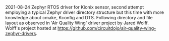 2021-08-24
Zephyr RTOS driver for Kionix sensor, second attempt employing a typical Zephyr driver directory structure but this time with more knowledge about cmake, Kconfig and DTS.  Following directory and file layout as observed in 'Air Quality Wing' driver project by Jared Wolff.  Wolff's project hosted at https://github.com/circuitdojo/air-quality-wing-zephyr-drivers.

